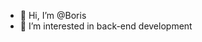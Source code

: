- 👋 Hi, I’m @Boris
- 👀 I’m interested in back-end development


<!---
BorisDAFFIX/BorisDAFFIX is a ✨ special ✨ repository because its `README.md` (this file) appears on your GitHub profile.
You can click the Preview link to take a look at your changes.
--->
